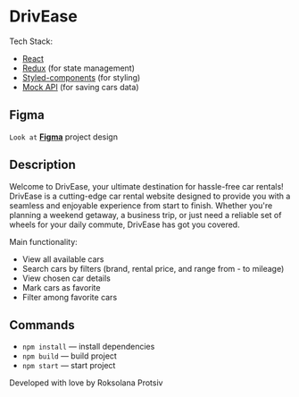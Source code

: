 # DrivEase
 Tech Stack:
 - [React](https://uk.legacy.reactjs.org/)
 - [Redux](https://redux.js.org/) (for state management)
 - [Styled-components](https://www.styled-components.com/) (for styling)
 - [Mock API](https://mockapi.io/) (for saving cars data)


## Figma

`Look at`
[**Figma**](https://www.figma.com/file/XhC8FSCfAkraEF5l7Hx4fL/Test?type=design&node-id=0-1&mode=design) project design


## Description
Welcome to DrivEase, your ultimate destination for hassle-free car rentals! DrivEase is a cutting-edge car rental website designed to provide you with a seamless and enjoyable experience from start to finish. Whether you're planning a weekend getaway, a business trip, or just need a reliable set of wheels for your daily commute, DrivEase has got you covered.

Main functionality:
 - View all available cars
 - Search cars by filters (brand, rental price, and range from - to mileage)
 - View chosen car details
 - Mark cars as favorite
 - Filter among favorite cars

## Commands
 - `npm install` &mdash; install dependencies
 - `npm build` &mdash; build project
 - `npm start` &mdash; start project

 Developed with love by Roksolana Protsiv